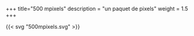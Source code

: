 +++
title="500 mpixels"
description = "un paquet de pixels"
weight = 1.5
+++

{{< svg "500mpixels.svg" >}}